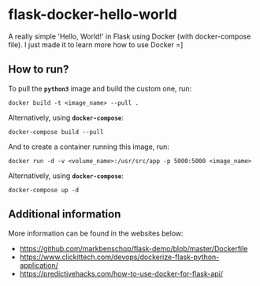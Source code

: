 # flask-docker-hello-world

A really simple 'Hello, World!' in Flask using Docker (with docker-compose file). I just made it to learn more how to use Docker =]

## How to run?

To pull the **`python3`** image and build the custom one, run:

```shell
docker build -t <image_name> --pull .
```

Alternatively, using **`docker-compose`**:

```shell
docker-compose build --pull
```

And to create a container running this image, run:

```shell
docker run -d -v <volume_name>:/usr/src/app -p 5000:5000 <image_name>
```

Alternatively, using **`docker-compose`**:

```shell
docker-compose up -d
```

## Additional information

More information can be found in the websites below:

- <https://github.com/markbenschop/flask-demo/blob/master/Dockerfile>
- <https://www.clickittech.com/devops/dockerize-flask-python-application/>
- <https://predictivehacks.com/how-to-use-docker-for-flask-api/>
